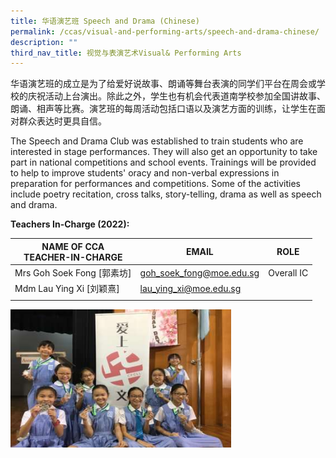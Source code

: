 ```yaml
---
title: 华语演艺班 Speech and Drama (Chinese)
permalink: /ccas/visual-and-performing-arts/speech-and-drama-chinese/
description: ""
third_nav_title: 视觉与表演艺术Visual& Performing Arts
---
```

华语演艺班的成立是为了给爱好说故事、朗诵等舞台表演的同学们平台在周会或学校的庆祝活动上台演出。除此之外，学生也有机会代表道南学校参加全国讲故事、朗诵、相声等比赛。演艺班的每周活动包括口语以及演艺方面的训练，让学生在面对群众表达时更具自信。

The Speech and Drama Club was established to train students who are interested in stage performances. They will also get an opportunity to take part in national competitions and school events. Trainings will be provided to help to improve students' oracy and non-verbal expressions in preparation for performances and competitions. Some of the activities include poetry recitation, cross talks, story-telling, drama as well as speech and drama.

**Teachers In-Charge (2022):**

| NAME OF CCA<br>TEACHER-IN-CHARGE | EMAIL | ROLE |
|---|---|---|
| Mrs Goh Soek Fong [郭素坊] | goh_soek_fong@moe.edu.sg | Overall IC |
| Mdm Lau Ying Xi [刘颖熹] | lau_ying_xi@moe.edu.sg |  |
| | | |

<img src="/images/2020%20Chinese%20Drama%20Club.png" 
     style="width:70%">